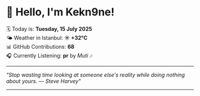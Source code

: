 # 👋 Hello, I'm Kekn9ne!

🗓️ Today is: **Tuesday, 15 July 2025**  
🌤️ Weather in Istanbul: **☀️   +32°C**  
📊 GitHub Contributions: **68**  
🎧 Currently Listening: **pr** by *Muti* 🎶

---

_"Stop wasting time looking at someone else's reality while doing nothing about yours. — *Steve Harvey*"_

---
